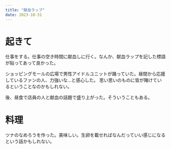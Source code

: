 ```yaml
---
title: "献血ラップ"
date: 2023-10-31
---
```



# 起きて
仕事をする。仕事の空き時間に献血しに行く。なんか、献血ラップを記した標語が貼ってあって良かった。

ショッピングモールの広場で男性アイドルユニットが踊っていた。昼間から応援しているファンの人、力強いな...と感心した。
思い思いのものに皆が賭けているということなのかもしれない。

後、昼食で店員の人と献血の話題で盛り上がった。そういうこともある。

# 料理
ツナのなめろうを作った。美味しい。生卵を載せればなんだっていい感じになるという話かもしれない。